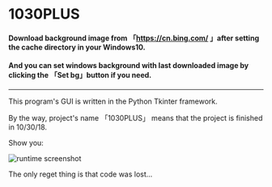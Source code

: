 # 1030PLUS


#### Download background image from 「https://cn.bing.com/ 」after setting the cache directory in your Windows10.

#### And you can set windows background with **last** downloaded image by clicking the 「Set bg」button if you need.

---

This program's GUI is written in the Python Tkinter framework.

By the way, project's name 「1030PLUS」 means that the project is finished in 10/30/18.

Show you:

![runtime screenshot](https://github.com/dachuozi/1030PLUS/blob/master/runtime%20screenshot.png)

The only reget thing is that code was lost...
